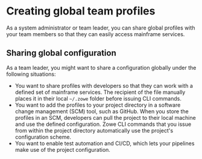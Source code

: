 # Creating global team profiles

As a system administrator or team leader, you can share global profiles with your team members so that they can easily access mainframe services.

## Sharing global configuration

As a team leader, you might want to share a configuration globally under the following situations:

*   You want to share profiles with developers so that they can work with a defined set of mainframe services. The recipient of the file manually places it in their local `~/.zowe` folder before issuing CLI commands.
*   You want to add the profiles to your project directory in a software change management (SCM) tool, such as GitHub. When you store the profiles in an SCM, developers can pull the project to their local machine and use the defined configuration. Zowe CLI commands that you issue from within the project directory automatically use the project's configuration scheme.
*   You want to enable test automation and CI/CD, which lets your pipelines make use of the project configuration.